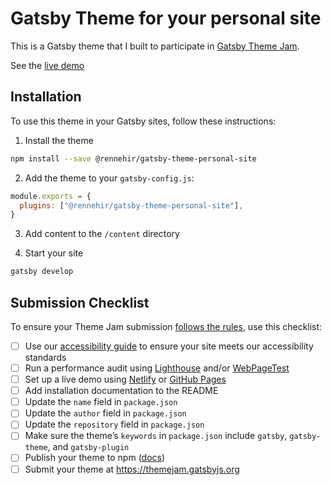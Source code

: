 # Gatsby Theme for your personal site

This is a Gatsby theme that I built to participate in [Gatsby Theme Jam](https://themejam.gatsbyjs.org).

See the [live demo](https://gatsby-theme-personal-site.netlify.com)

## Installation

To use this theme in your Gatsby sites, follow these instructions:

1. Install the theme

```sh
npm install --save @rennehir/gatsby-theme-personal-site
```

2. Add the theme to your `gatsby-config.js`:

```js
module.exports = {
  plugins: ["@rennehir/gatsby-theme-personal-site"],
}
```

3. Add content to the `/content` directory

4. Start your site

```sh
gatsby develop
```

## Submission Checklist

To ensure your Theme Jam submission [follows the rules](https://themejam.gatsbyjs.org/rules), use this checklist:

- [ ] Use our [accessibility guide][a11y] to ensure your site meets our accessibility standards
- [ ] Run a performance audit using [Lighthouse][] and/or [WebPageTest][]
- [ ] Set up a live demo using [Netlify][] or [GitHub Pages][]
- [ ] Add installation documentation to the README
- [ ] Update the `name` field in `package.json`
- [ ] Update the `author` field in `package.json`
- [ ] Update the `repository` field in `package.json`
- [ ] Make sure the theme’s `keywords` in `package.json` include `gatsby`, `gatsby-theme`, and `gatsby-plugin`
- [ ] Publish your theme to npm ([docs][npmpublish])
- [ ] Submit your theme at https://themejam.gatsbyjs.org

[a11y]: https://gatsbyjs.org/docs/making-your-site-accessible#how-to-improve-accessibility
[lighthouse]: https://developers.google.com/web/tools/lighthouse/
[axe]: https://www.deque.com/axe/
[webpagetest]: http://webpagetest.org/
[netlify]: https://netlify.com
[github pages]: https://pages.github.com/
[npmpublish]: https://docs.npmjs.com/cli/publish

